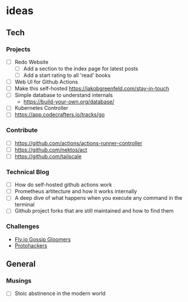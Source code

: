 # ideas

## Tech

### Projects

- [ ] Redo Website
  - [ ] Add a section to the index page for latest posts
  - [ ] Add a start rating to all 'read' books
- [ ] Web UI for Github Actions
- [ ] Make this self-hosted https://jakobgreenfeld.com/stay-in-touch
- [ ] Simple database to understand internals
    - https://build-your-own.org/database/
- [ ] Kubernetes Controller
- [ ] https://app.codecrafters.io/tracks/go

### Contribute

- [ ] https://github.com/actions/actions-runner-controller
- [ ] https://github.com/nektos/act
- [ ] https://github.com/tailscale

### Technical Blog

- [ ] How do self-hosted github actions work
- [ ] Prometheus artitecture and how it works internally
- [ ] A deep dive of what happens when you execute any command in the terminal
- [ ] Github project forks that are still maintained and how to find them

### Challenges

- [Fly.io Gossip Gloomers](https://fly.io/dist-sys/)
- [Protohackers](https://protohackers.com/)

## General

### Musings

- [ ] Stoic abstinence in the modern world
